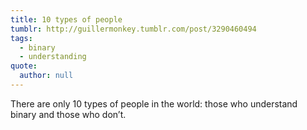 ```yaml
---
title: 10 types of people
tumblr: http://guillermonkey.tumblr.com/post/3290460494
tags:
  - binary
  - understanding
quote:
  author: null
---
```


There are only 10 types of people in the world: those who understand binary and those who don’t.
